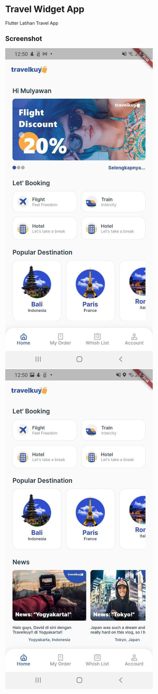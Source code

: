 # Travel Widget App

Flutter Latihan Travel App

## Screenshot

<img src="https://github.com/flutter-id/travel/blob/master/assets/images/photo_2021-06-03_01-05-20.jpg">

<img src="https://github.com/flutter-id/travel/blob/master/assets/images/photo_2021-06-03_01-05-26.jpg">
